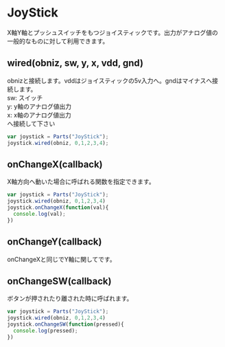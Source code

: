 # JoyStick
X軸Y軸とプッシュスイッチをもつジョイスティックです。出力がアナログ値の一般的なものに対して利用できます。

## wired(obniz, sw, y, x, vdd, gnd)
obnizと接続します。vddはジョイスティックの5v入力へ。gndはマイナスへ接続します。  
sw: スイッチ  
y: y軸のアナログ値出力  
x: x軸のアナログ値出力  
へ接続して下さい
```Javascript
var joystick = Parts("JoyStick");
joystick.wired(obniz, 0,1,2,3,4);
```
## onChangeX(callback)
X軸方向へ動いた場合に呼ばれる関数を指定できます。
```Javascript
var joystick = Parts("JoyStick");
joystick.wired(obniz, 0,1,2,3,4)
joystick.onChangeX(function(val){
  console.log(val);
})
```
## onChangeY(callback)
onChangeXと同じでY軸に関してです。
## onChangeSW(callback)
ボタンが押されたり離された時に呼ばれます。
```Javascript
var joystick = Parts("JoyStick");
joystick.wired(obniz, 0,1,2,3,4)
joystick.onChangeSW(function(pressed){
  console.log(pressed);
})
```